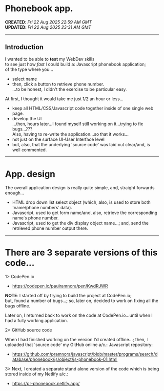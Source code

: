 # Phonebook app.

**CREATED**: *Fri 22 Aug 2025 22:59 AM GMT*  
**UPDATED**: *Fri 22 Aug 2025 23:31 AM GMT*  

-----

## Introduction

I wanted to be able to **test** my WebDev skills  
to see just how *fast* I could build a: Javascript phonebook application;  
of the type where you...  
- select name  
- then, click a button to retrieve phone number.  
...to be honest, I didn't the exercise to be particular easy.  

At first, I thought it would take me just 1/2 an hour or less...  
- keep all HTML/CSS/Javascript code together inside of one single web page.  
- develop the UI  
...then, hours later...I found myself still working on it...trying to fix bugs...???  
Also, having to re-write the application...so that it works...  
- not just on the surface UI-User Interface level  
- but, also, that the underlying 'source code' was laid out clear/and, is well commented.  
 

-----

# App. design  
 
The overall application design is really quite simple, and, straight forwards enough...  
- HTML drop down list select object (which, also, is used to store both 'name/phone numbers' data).    
- Javascript, used to get form name/and, also, retrieve the corresponding name's phone number.    
- Javascript, used to get the div display object name...; and, send the retrieved phone number output there.

-----

# There are 3 separate versions of this code...

1> CodePen.io

- https://codepen.io/paulramnora/pen/KwdRJWR

**NOTE**: I started off by trying to build the project at CodePen.io;   
but, found a number of bugs...; so, later on, decided to work on fixing all the bugs offline. 

Later on, I returned back to work on the code at CodePen.io...until when I had a fully working application.  

2> GitHub source code  

When I had finished working on the version I'd created offline...; 
then, I uploaded that 'source code' my GitHub online a/c.: Javascript repository:

- https://github.com/pramnora/javascript/blob/master/programs/search/database/phonebook/js/object/js-phonebook-01.html

3> Next, I created a separate stand alone version of the code which is being stored inside of my Netlify a/c.:

- https://pr-phonebook.netlify.app/
  
  

    

